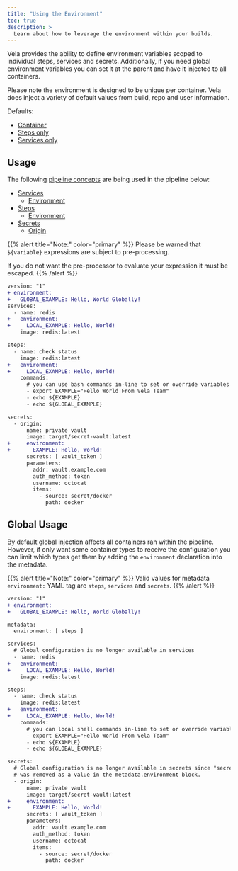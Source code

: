 ```yaml
---
title: "Using the Environment"
toc: true
description: >
  Learn about how to leverage the environment within your builds.
---
```


Vela provides the ability to define environment variables scoped to individual steps, services and secrets. Additionally, if you need global environment variables you can set it at the parent and have it injected to all containers.

Please note the environment is designed to be unique per container. Vela does inject a variety of default values from build, repo and user information.

Defaults:

* [Container](/docs/reference/environment/variables/#container-defaults)
* [Steps only](/docs/reference/environment/variables/#step-only-defaults)
* [Services only](/docs/reference/environment/variables/#service-only-defaults)

## Usage

The following [pipeline concepts](/docs/tour) are being used in the pipeline below:

* [Services](/docs/tour/services/)
  * [Environment](/docs/tour/environment/)
* [Steps](/docs/tour/steps/)
  * [Environment](/docs/tour/environment/)
* [Secrets](/docs/tour/secrets/)
  * [Origin](/docs/tour/secrets/)

{{% alert title="Note:" color="primary" %}}
Please be warned that `${variable}` expressions are subject to pre-processing.

If you do not want the pre-processor to evaluate your expression it must be escaped.
{{% /alert %}}

```diff
version: "1"
+ environment:
+   GLOBAL_EXAMPLE: Hello, World Globally!
services:
  - name: redis
+   environment:
+     LOCAL_EXAMPLE: Hello, World!
    image: redis:latest

steps:
  - name: check status
    image: redis:latest
+   environment:
+     LOCAL_EXAMPLE: Hello, World!
    commands:
      # you can use bash commands in-line to set or override variables
      - export EXAMPLE="Hello World From Vela Team"
      - echo ${EXAMPLE}
      - echo ${GLOBAL_EXAMPLE}

secrets:
  - origin:
      name: private vault
      image: target/secret-vault:latest
+     environment:
+       EXAMPLE: Hello, World!
      secrets: [ vault_token ]
      parameters:
        addr: vault.example.com
        auth_method: token
        username: octocat
        items:
          - source: secret/docker
            path: docker
```

## Global Usage

By default global injection affects all containers ran within the pipeline. However, if only want some container types to receive the configuration you can limit which types get them by adding the `environment` declaration into the metadata.

{{% alert title="Note:" color="primary" %}}
Valid values for metadata `environment:` YAML tag are `steps`, `services` and `secrets`.
{{% /alert %}}

```diff
version: "1"
+ environment:
+   GLOBAL_EXAMPLE: Hello, World Globally!

metadata:
  environment: [ steps ]

services:
  # Global configuration is no longer available in services
  - name: redis
+   environment:
+     LOCAL_EXAMPLE: Hello, World!
    image: redis:latest

steps:
  - name: check status
    image: redis:latest
+   environment:
+     LOCAL_EXAMPLE: Hello, World!
    commands:
      # you can local shell commands in-line to set or override variables
      - export EXAMPLE="Hello World From Vela Team"
      - echo ${EXAMPLE}
      - echo ${GLOBAL_EXAMPLE}

secrets:
  # Global configuration is no longer available in secrets since "secrets"
  # was removed as a value in the metadata.environment block.
  - origin:
      name: private vault
      image: target/secret-vault:latest
+     environment:
+       EXAMPLE: Hello, World!
      secrets: [ vault_token ]
      parameters:
        addr: vault.example.com
        auth_method: token
        username: octocat
        items:
          - source: secret/docker
            path: docker
```